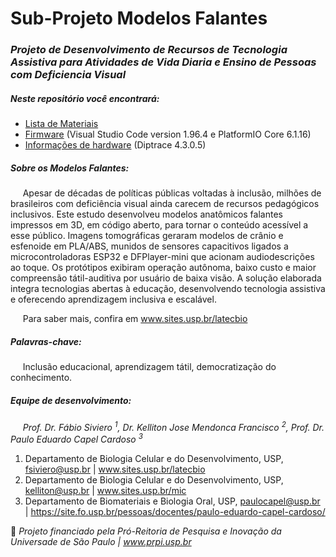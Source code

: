 # Sub-Projeto Modelos Falantes
### **_Projeto de Desenvolvimento de Recursos de Tecnologia Assistiva para Atividades de Vida Diaria e Ensino de Pessoas com Deficiencia Visual_**

##### Neste repositório você encontrará:

* [Lista de Materiais](https://github.com/franciscokjm/sivieroF/blob/main/Modelos%20Falantes/Lista%20de%20materiais.xlsx)
* [Firmware](https://github.com/franciscokjm/sivieroF/tree/main/Modelos%20Falantes/Firmware) (Visual Studio Code version 1.96.4 e PlatformIO Core 6.1.16)
* [Informações de hardware](https://github.com/franciscokjm/sivieroF/tree/main/Modelos%20Falantes/Hardware) (Diptrace 4.3.0.5)

##### Sobre os Modelos Falantes:
&#160;&#160;&#160;&#160;&#160;Apesar de décadas de políticas públicas voltadas à inclusão, milhões de brasileiros com
deficiência visual ainda carecem de recursos pedagógicos inclusivos. Este estudo
desenvolveu modelos anatômicos falantes impressos em 3D, em código aberto, para
tornar o conteúdo acessível a esse público. Imagens tomográficas geraram modelos de
crânio e esfenoide em PLA/ABS, munidos de sensores capacitivos ligados a
microcontroladoras ESP32 e DFPlayer-mini que acionam audiodescrições ao toque. Os
protótipos exibiram operação autônoma, baixo custo e maior compreensão tátil-auditiva
por usuário de baixa visão. A solução elaborada integra tecnologias abertas à educação,
desenvolvendo tecnologia assistiva e oferecendo aprendizagem inclusiva e escalável. 

&#160;&#160;&#160;&#160;&#160;Para saber mais, confira em www.sites.usp.br/latecbio

##### Palavras-chave: 
&#160;&#160;&#160;&#160;&#160;Inclusão educacional, aprendizagem tátil, democratização do conhecimento.

##### Equipe de desenvolvimento:

 &#160;&#160;&#160;&#160;&#160;_Prof. Dr. Fábio Siviero <sup>1</sup>, Dr. Kelliton Jose Mendonca Francisco <sup>2</sup>, Prof. Dr. Paulo Eduardo Capel Cardoso <sup>3</sup>_

 1. Departamento de Biologia Celular e do Desenvolvimento, USP, fsiviero@usp.br | www.sites.usp.br/latecbio
 2. Departamento de Biologia Celular e do Desenvolvimento, USP, kelliton@usp.br | www.sites.usp.br/mic
 3. Departamento de Biomateriais e Biologia Oral, USP, paulocapel@usp.br | https://site.fo.usp.br/pessoas/docentes/paulo-eduardo-capel-cardoso/

🤝 _Projeto financiado pela Pró-Reitoria de Pesquisa e Inovação da Universade de São Paulo | www.prpi.usp.br_
